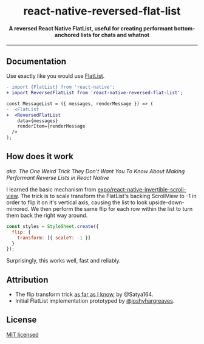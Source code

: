 <h1 align="center">react-native-reversed-flat-list</h1>

<h4 align="center">
  A reversed React Native FlatList, useful for creating performant bottom-anchored lists for chats and whatnot
</h4>

***

## Documentation

Use exactly like you would use [FlatList](https://facebook.github.io/react-native/docs/flatlist.html).

```diff
- import {FlatList} from 'react-native';
+ import ReversedFlatList from 'react-native-reversed-flat-list';

const MessageList = ({ messages, renderMessage }) => (
-  <FlatList
+  <ReversedFlatList
    data={messages}
    renderItem={renderMessage
  />
);
```

## How does it work

_aka. The One Weird Trick They Don't Want You To Know About Making Performant Reverse Lists in React Native_

I learned the basic mechanism from [expo/react-native-invertible-scroll-view](https://github.com/expo/react-native-invertible-scroll-view). The trick is to scale transform the FlatList's backing ScrollView to -1 in order to flip it on it's vertical axis, causing the list to look upside-down-mirrored. We then perform the same flip for each row within the list to turn them back the right way around.

```js
const styles = StyleSheet.create({
  flip: {
    transform: [{ scaleY: -1 }]
  }
});
```

Surprisingly, this works well, fast and reliably.


## Attribution

- The flip transform trick [as far as I know](https://github.com/expo/react-native-invertible-scroll-view/commit/93b06f8c3e5a08d3c82f105784801b2f4aff65f9), by @Satya164. 
- Initial FlatList implementation prototyped by [@joshyhargreaves](https://github.com/joshyhargreaves).

## License

[MIT licensed](LICENSE)
